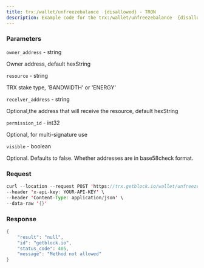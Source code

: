 ```yaml
---
title: trx:/wallet/unfreezebalance  {disallowed} - TRON
description: Example code for the trx:/wallet/unfreezebalance  {disallowed} rest method. Сomplete guide on how to use trx:/wallet/unfreezebalance  {disallowed} rest in GetBlock.io Web3 documentation.
---
```


### Parameters


`owner_address` - string

Owner address, default hexString

`resource` - string

TRX stake type, 'BANDWIDTH' or 'ENERGY'

`recelver_address` - string

Optional,the address that will receive the resource, default hexString

`permission_id` - int32

Optional, for multi-signature use

`visible` - boolean

Optional. Defaults to false. Whether addresses are in base58check
format.

### Request

``` java
curl --location --request POST 'https://trx.getblock.io/wallet/unfreezebalance' \
--header 'x-api-key: YOUR-API-KEY' \
--header 'Content-Type: application/json' \
--data-raw '{}'
```

###  Response

``` java
{
    "result": "null",
    "id": "getblock.io",
    "status_code": 405,
    "message": "Method not allowed"
}
```

